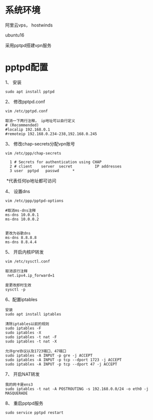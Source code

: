 #  系统环境

阿里云vps， hostwinds

ubuntu16

采用pptpd搭建vpn服务

# pptpd配置

1、 安装

```
sudo apt install pptpd
```

2、 修改pptpd.conf

```
vim /etc/pptpd.conf

取消一下两行注释， ip地址可以自行定义
# (Recommended)
#localip 192.168.0.1
#remoteip 192.168.0.234-238,192.168.0.245
```

3、 修改chap-secrets分配vpn账号

```
vim /etc/ppp/chap-secrets 
```

```shell
  1 # Secrets for authentication using CHAP
  2 # client    server  secret          IP addresses
  3 user  pptpd   passwd      *
```

​	*代表任何ip地址都可访问

4、 设置dns

```
vim /etc/ppp/pptpd-options 
```

```
#取消ms-dns注释
ms-dns 10.0.0.1
ms-dns 10.0.0.2


更改为谷歌dns
ms-dns 8.8.8.8
ms-dns 8.8.4.4

```

5、 开启内核IP转发

```
vim /etc/sysctl.conf 
```

```
取消该行注释
 net.ipv4.ip_forward=1
```

```
是更改即时生效
sysctl -p
```

6、配置iptables

```
安装
sudo apt install iptables
```

```
清除iptables以前的规则
sudo iptables -F
sudo iptables -X
sudo iptables -t nat -F
sudo iptables -t nat -X
```

```
允许gre协议以及1723端口、47端口
sudo iptables -A INPUT -p gre -j ACCEPT 
sudo iptables -A INPUT -p tcp --dport 1723 -j ACCEPT 
sudo iptables -A INPUT -p tcp --dport 47 -j ACCEPT
```

7、 开启NAT转发

```
我的网卡是ens3
sudo iptables -t nat -A POSTROUTING -s 192.168.0.0/24 -o eth0 -j MASQUERADE
```

8、 重启pptpd服务

```
sudo service pptpd restart
```

